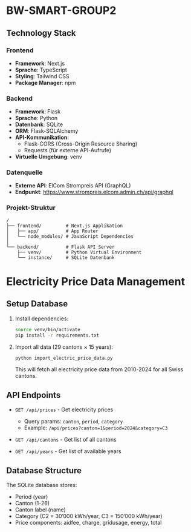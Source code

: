 # BW-SMART-GROUP2

## Technology Stack

### Frontend

- **Framework**: Next.js
- **Sprache**: TypeScript
- **Styling**: Tailwind CSS
- **Package Manager**: npm

### Backend

- **Framework**: Flask
- **Sprache**: Python
- **Datenbank**: SQLite
- **ORM**: Flask-SQLAlchemy
- **API-Kommunikation**:
  - Flask-CORS (Cross-Origin Resource Sharing)
  - Requests (für externe API-Aufrufe)
- **Virtuelle Umgebung**: venv

### Datenquelle

- **Externe API**: ElCom Strompreis API (GraphQL)
- **Endpunkt**: https://www.strompreis.elcom.admin.ch/api/graphql

### Projekt-Struktur

```
/
├── frontend/         # Next.js Applikation
│   ├── app/          # App Router
│   └── node_modules/ # JavaScript Dependencies
│
└── backend/          # Flask API Server
    ├── venv/         # Python Virtual Environment
    └── instance/     # SQLite Datenbank
```

# Electricity Price Data Management

## Setup Database

1. Install dependencies:
   ```bash
   source venv/bin/activate
   pip install -r requirements.txt
   ```

2. Import all data (29 cantons × 15 years):
   ```bash
   python import_electric_price_data.py
   ```
   This will fetch all electricity price data from 2010-2024 for all Swiss cantons.

## API Endpoints

- `GET /api/prices` - Get electricity prices
  - Query params: `canton`, `period`, `category`
  - Example: `/api/prices?canton=1&period=2024&category=C3`

- `GET /api/cantons` - Get list of all cantons

- `GET /api/years` - Get list of available years

## Database Structure

The SQLite database stores:
- Period (year)
- Canton (1-26)
- Canton label (name)
- Category (C2 = 30’000 kWh/year, C3 = 150’000 kWh/year)
- Price components: aidfee, charge, gridusage, energy, total
